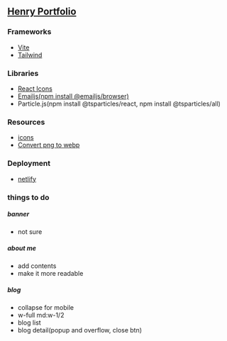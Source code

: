 ## [Henry Portfolio](https://henry-chung-portfolio.netlify.app/)

### Frameworks

- [Vite](https://vitejs.dev/guide/)
- [Tailwind](https://tailwindcss.com/docs/guides/create-react-app)

### Libraries

- [React Icons](https://react-icons.github.io/react-icons/)
- [Emailjs(npm install @emailjs/browser)](https://www.emailjs.com/)
- Particle.js(npm install @tsparticles/react, npm install @tsparticles/all)

### Resources

- [icons](https://uxwing.com/)
- [Convert png to webp](https://cloudconvert.com/png-to-webp)

### Deployment

- [netlify](https://www.netlify.com/)

### things to do

##### banner

- not sure

##### about me

- add contents
- make it more readable

##### blog

- collapse for mobile
- w-full md:w-1/2
- blog list
- blog detail(popup and overflow, close btn)
